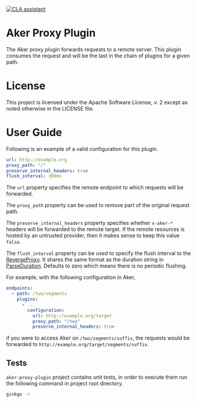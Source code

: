 [![CLA assistant](https://cla-assistant.io/readme/badge/SAP/aker-proxy-plugin)](https://cla-assistant.io/SAP/aker-proxy-plugin)

Aker Proxy Plugin
=================

The Aker proxy plugin forwards requests to a remote server. This plugin consumes the request and will be the last in the chain of plugins for a given path.

# License
This project is licensed under the Apache Software License, v. 2 except as noted otherwise in the LICENSE file.

# User Guide

Following is an example of a valid configuration for this plugin.

```yaml
url: http://example.org
proxy_path: "/"
preserve_internal_headers: true
flush_interval: 300ms
```

The `url` property specifies the remote endpoint to which requests will be forwarded.

The `proxy_path` property can be used to remove part of the original request path.

The `preserve_internal_headers` property specifies whether `x-aker-*` headers will be forwarded to the remote target. If the remote resources is hosted by an untrusted provider, then it makes sense to keep this value `false`.

The `flush_interval` property can be used to specify the flush interval to the [ReverseProxy](https://github.com/golang/go/blob/master/src/net/http/httputil/reverseproxy.go). It shares the same format as the duration string in [ParseDuration](https://golang.org/pkg/time/#ParseDuration). Defaults to zero which means there is no periodic flushing.

For example, with the following configuration in Aker,

```yaml
endpoints:
  - path: /two/segments
    plugins:
      - ...
        configuration:
          url: http://example.org/target
          proxy_path: "/two"
          preserve_internal_headers: true
```

if you were to access Aker on `/two/segments/suffix`, the requests would be forwarded to `http://example.org/target/segments/suffix`.

## Tests

`aker-proxy-plugin` project contains unit tests, in order to execute them run the following command in project root directory.

```bash
ginkgo -r
```
